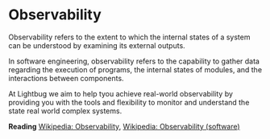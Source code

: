 # Observability

Observability refers to the extent to which the internal states of a system can be understood by examining its external outputs.

In software engineering, observability refers to the capability to gather data regarding the execution of programs, the internal states of modules, and the interactions between components.

At Lightbug we aim to help tyou achieve real-world observability by providing you with the tools and flexibility to monitor and understand the state real world complex systems.

**Reading** [Wikipedia: Observability](https://en.wikipedia.org/wiki/Observability),
[Wikipedia: Observability (software)](https://en.wikipedia.org/wiki/Observability_(software))
